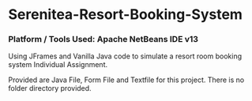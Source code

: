 # Serenitea-Resort-Booking-System
### Platform / Tools Used: Apache NetBeans IDE v13
Using JFrames and Vanilla Java code to simulate a resort room booking system
Individual Assignment.

Provided are Java File, Form File and Textfile for this project. There is no folder directory provided.
